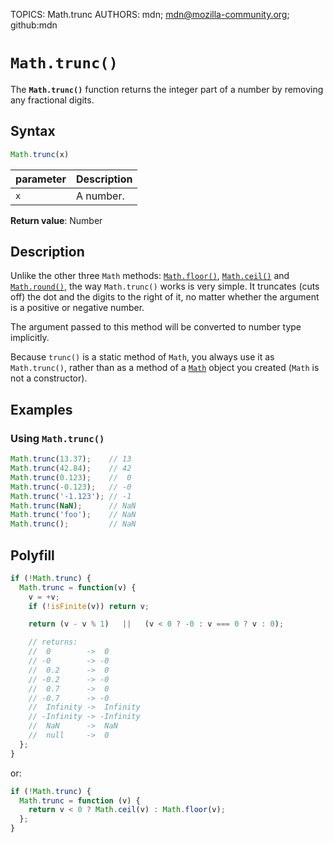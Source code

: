 TOPICS: Math.trunc
AUTHORS: mdn; mdn@mozilla-community.org; github:mdn

# `Math.trunc()`

The **`Math.trunc()`** function returns the integer part of a number by removing any fractional digits.

## Syntax

```javascript
Math.trunc(x)
```

| parameter | Description |
| :-- | :-- |
| `x` | A number. |

**Return value**: Number

## Description

Unlike the other three `Math` methods: [`Math.floor()`](/en/webfrontend/Math.floor), [`Math.ceil()`](/en/webfrontend/Math.ceil)
and [`Math.round()`](/en/webfrontend/Math.round), the way `Math.trunc()` works is very simple. It
truncates (cuts off) the dot and the digits to the right of it, no matter whether the argument
is a positive or negative number.

The argument passed to this method will be converted to number type implicitly.

Because `trunc()` is a static method of `Math`, you always use it as `Math.trunc()`, rather than as
a method of a [`Math`](/en/webfrontend/Math) object you created (`Math` is not a constructor).

## Examples

### Using `Math.trunc()`

```javascript
Math.trunc(13.37);    // 13
Math.trunc(42.84);    // 42
Math.trunc(0.123);    //  0
Math.trunc(-0.123);   // -0
Math.trunc('-1.123'); // -1
Math.trunc(NaN);      // NaN
Math.trunc('foo');    // NaN
Math.trunc();         // NaN
```

## Polyfill

```javascript
if (!Math.trunc) {
  Math.trunc = function(v) {
    v = +v;
    if (!isFinite(v)) return v;

    return (v - v % 1)   ||   (v < 0 ? -0 : v === 0 ? v : 0);

    // returns:
    //  0        ->  0
    // -0        -> -0
    //  0.2      ->  0
    // -0.2      -> -0
    //  0.7      ->  0
    // -0.7      -> -0
    //  Infinity ->  Infinity
    // -Infinity -> -Infinity
    //  NaN      ->  NaN
    //  null     ->  0
  };
}
```

or:

```javascript
if (!Math.trunc) {
  Math.trunc = function (v) {
    return v < 0 ? Math.ceil(v) : Math.floor(v);
  };
}
```
